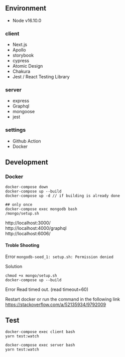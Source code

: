 ## Environment

- Node v16.10.0

### client

- Next.js
- Apollo
- storybook
- cypress
- Atomic Design
- Chakura
- Jest / React Testing Library

### server

- express
- Graphql
- mongoose
- jest

### settings

- Github Action
- Docker

## Development

### Docker

```
docker-compose down
docker-compose up --build
docker-compose up -d // if building is already done

## only once
docker-compose exec mongodb bash
/mongo/setup.sh
```

http://localhost:3000/  
http://localhost:4000/graphql  
http://localhost:6006/

#### Troble Shooting

Error
`mongodb-seed_1: setup.sh: Permission denied`

Solution

```
chmod +x mongo/setup.sh
docker-compose up --build
```

Error
Read timed out. (read timeout=60)

Restart docker or run the command in the following link  
https://stackoverflow.com/a/52135934/9792009

## Test

```
docker-compose exec client bash
yarn test:watch

docker-compose exec server bash
yarn test:watch
```
